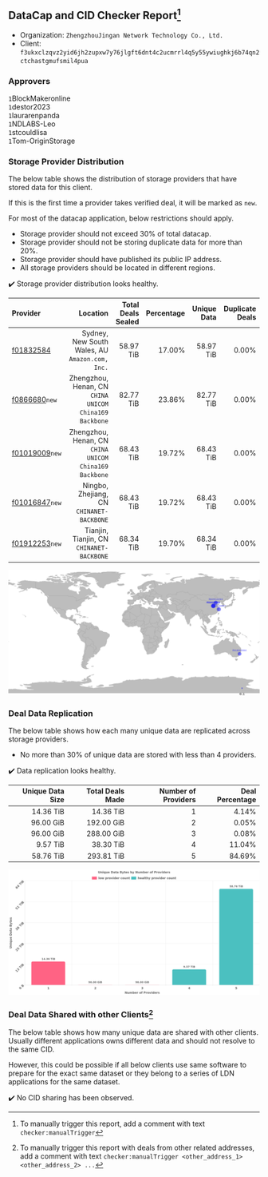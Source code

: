 ## DataCap and CID Checker Report[^1]
 - Organization: `ZhengzhouJingan Network Technology Co., Ltd.`
 - Client: `f3ukxclzqvz2yid6jh2zupxw7y76jlgft6dnt4c2ucmrrl4q5y55ywiughkj6b74qn2ctchastgmufsmil4pua`
### Approvers
`1`BlockMakeronline<br/>`1`destor2023<br/>`1`laurarenpanda<br/>`1`NDLABS-Leo<br/>`1`stcouldlisa<br/>`1`Tom-OriginStorage

### Storage Provider Distribution
The below table shows the distribution of storage providers that have stored data for this client.

If this is the first time a provider takes verified deal, it will be marked as `new`.

For most of the datacap application, below restrictions should apply.
 - Storage provider should not exceed 30% of total datacap.
 - Storage provider should not be storing duplicate data for more than 20%.
 - Storage provider should have published its public IP address.
 - All storage providers should be located in different regions.

✔️ Storage provider distribution looks healthy.

| Provider                                                    |                                                  Location | Total Deals Sealed | Percentage | Unique Data | Duplicate Deals |
| :---------------------------------------------------------- | --------------------------------------------------------: | -----------------: | ---------: | ----------: | --------------: |
| [f01832584](https://filfox.info/en/address/f01832584)       |        Sydney, New South Wales, AU<br/>`Amazon.com, Inc.` |          58.97 TiB |     17.00% |   58.97 TiB |           0.00% |
| [f0866680](https://filfox.info/en/address/f0866680)`new`    | Zhengzhou, Henan, CN<br/>`CHINA UNICOM China169 Backbone` |          82.77 TiB |     23.86% |   82.77 TiB |           0.00% |
| [f01019009](https://filfox.info/en/address/f01019009)`new`  | Zhengzhou, Henan, CN<br/>`CHINA UNICOM China169 Backbone` |          68.43 TiB |     19.72% |   68.43 TiB |           0.00% |
| [f01016847](https://filfox.info/en/address/f01016847)`new`  |              Ningbo, Zhejiang, CN<br/>`CHINANET-BACKBONE` |          68.43 TiB |     19.72% |   68.43 TiB |           0.00% |
| [f01912253](https://filfox.info/en/address/f01912253)`new`  |              Tianjin, Tianjin, CN<br/>`CHINANET-BACKBONE` |          68.34 TiB |     19.70% |   68.34 TiB |           0.00% |

<img src="https://raw.githubusercontent.com/data-preservation-programs/filplus-checker-assets/main/filecoin-project/filecoin-plus-large-datasets/issues/1679/1688950288853.png"/>

### Deal Data Replication
The below table shows how each many unique data are replicated across storage providers.

- No more than 30% of unique data are stored with less than 4 providers.

✔️ Data replication looks healthy.

| Unique Data Size | Total Deals Made | Number of Providers | Deal Percentage |
| ---------------: | ---------------: | ------------------: | --------------: |
|        14.36 TiB |        14.36 TiB |                   1 |           4.14% |
|        96.00 GiB |       192.00 GiB |                   2 |           0.05% |
|        96.00 GiB |       288.00 GiB |                   3 |           0.08% |
|         9.57 TiB |        38.30 TiB |                   4 |          11.04% |
|        58.76 TiB |       293.81 TiB |                   5 |          84.69% |

<img src="https://raw.githubusercontent.com/data-preservation-programs/filplus-checker-assets/main/filecoin-project/filecoin-plus-large-datasets/issues/1679/1688950289487.png"/>

### Deal Data Shared with other Clients[^3]
The below table shows how many unique data are shared with other clients.
Usually different applications owns different data and should not resolve to the same CID.

However, this could be possible if all below clients use same software to prepare for the exact same dataset or they belong to a series of LDN applications for the same dataset.

✔️ No CID sharing has been observed.

[^1]: To manually trigger this report, add a comment with text `checker:manualTrigger`

[^2]: Deals from those addresses are combined into this report as they are specified with `checker:manualTrigger`

[^3]: To manually trigger this report with deals from other related addresses, add a comment with text `checker:manualTrigger <other_address_1> <other_address_2> ...`
